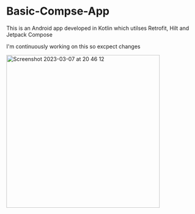 # Basic-Compse-App

This is an Android app developed in Kotlin which utilses Retrofit, Hilt and Jetpack Compose

I'm continuously working on this so excpect changes


<img width="401" alt="Screenshot 2023-03-07 at 20 46 12" src="https://user-images.githubusercontent.com/60627299/223548604-e8452c54-3574-400c-952c-b954a5fb54af.png">
